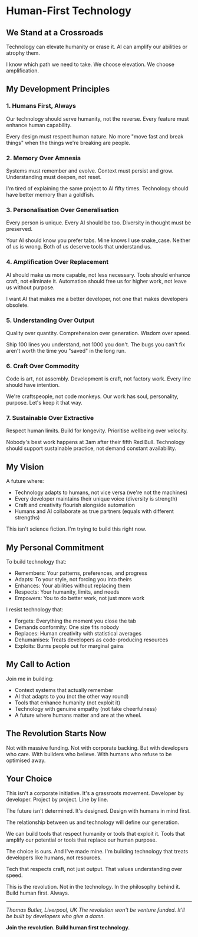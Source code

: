 # Human-First Technology

## We Stand at a Crossroads

Technology can elevate humanity or erase it. AI can amplify our abilities or atrophy them.

I know which path we need to take. We choose elevation. We choose amplification.

## My Development Principles

### 1. Humans First, Always

Our technology should serve humanity, not the reverse. Every feature must enhance human capability.

Every design must respect human nature. No more "move fast and break things" when the things we're breaking are people.

### 2. Memory Over Amnesia

Systems must remember and evolve. Context must persist and grow. Understanding must deepen, not reset.

I'm tired of explaining the same project to AI fifty times. Technology should have better memory than a goldfish.

### 3. Personalisation Over Generalisation

Every person is unique. Every AI should be too. Diversity in thought must be preserved.

Your AI should know you prefer tabs. Mine knows I use snake_case. Neither of us is wrong. Both of us deserve tools that understand us.

### 4. Amplification Over Replacement

AI should make us more capable, not less necessary. Tools should enhance craft, not eliminate it. Automation should free us for higher work, not leave us without purpose.

I want AI that makes me a better developer, not one that makes developers obsolete.

### 5. Understanding Over Output

Quality over quantity. Comprehension over generation. Wisdom over speed.

Ship 100 lines you understand, not 1000 you don't. The bugs you can't fix aren't worth the time you "saved" in the long run.

### 6. Craft Over Commodity

Code is art, not assembly. Development is craft, not factory work. Every line should have intention.

We're craftspeople, not code monkeys. Our work has soul, personality, purpose. Let's keep it that way.

### 7. Sustainable Over Extractive

Respect human limits. Build for longevity. Prioritise wellbeing over velocity.

Nobody's best work happens at 3am after their fifth Red Bull. Technology should support sustainable practice, not demand constant availability.

## My Vision

A future where:

- Technology adapts to humans, not vice versa (we're not the machines)
- Every developer maintains their unique voice (diversity is strength)
- Craft and creativity flourish alongside automation
- Humans and AI collaborate as true partners (equals with different strengths)

This isn't science fiction. I'm trying to build this right now.

## My Personal Commitment

To build technology that:

- Remembers: Your patterns, preferences, and progress
- Adapts: To your style, not forcing you into theirs
- Enhances: Your abilities without replacing them
- Respects: Your humanity, limits, and needs
- Empowers: You to do better work, not just more work

I resist technology that:

- Forgets: Everything the moment you close the tab
- Demands conformity: One size fits nobody
- Replaces: Human creativity with statistical averages
- Dehumanises: Treats developers as code-producing resources
- Exploits: Burns people out for marginal gains

## My Call to Action

Join me in building:

- Context systems that actually remember
- AI that adapts to you (not the other way round)
- Tools that enhance humanity (not exploit it)
- Technology with genuine empathy (not fake cheerfulness)
- A future where humans matter and are at the wheel.

## The Revolution Starts Now

Not with massive funding. Not with corporate backing. But with developers who care. With builders who believe. With humans who refuse to be optimised away.

## Your Choice

This isn't a corporate initiative. It's a grassroots movement. Developer by developer. Project by project. Line by line.

The future isn't determined. It's designed. Design with humans in mind first.

The relationship between us and technology will define our generation.

We can build tools that respect humanity or tools that exploit it. Tools that amplify our potential or tools that replace our human purpose.

The choice is ours. And I've made mine. I'm building technology that treats developers like humans, not resources.

Tech that respects craft, not just output. That values understanding over speed.

This is the revolution. Not in the technology. In the philosophy behind it. Build human first. Always.

---

*Thomas Butler, Liverpool, UK*
*The revolution won't be venture funded. It'll be built by developers who give a damn.*

**Join the revolution. Build human first technology.**
